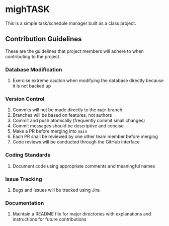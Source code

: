 # mighTASK

This is a simple task/schedule manager built as a class project.

## Contribution Guidelines

These are the guidelines that project members will adhere to when contributing
to the project.

### Database Modification

1. Exercise extreme caution when modifying the database directly because it is
not backed up

### Version Control

1. Commits will not be made directly to the `main` branch
1. Branches will be based on features, not authors
1. Commit and push atomically (frequently commit small changes)
1. Commit messages should be descriptive and concise
1. Make a PR before merging into `main`
1. Each PR shall be reviewed by one other team member before merging
1. Code reviews will be conducted through the GitHub interface

### Coding Standards

1. Document code using appropriate comments and meaningful names

### Issue Tracking

1. Bugs and issues will be tracked using Jira

### Documentation

1. Maintain a README file for major directories with explanations and
instructions for future contributions
